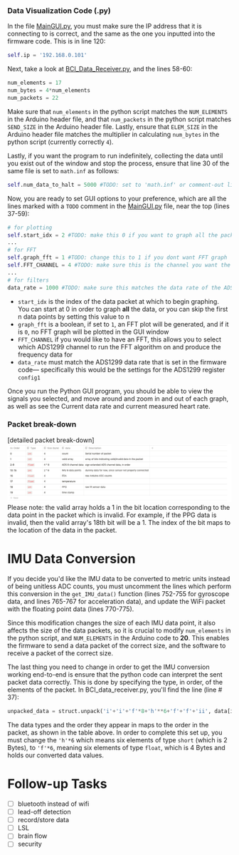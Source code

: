 ### Data Visualization Code (.py)

In the file [MainGUI.py](https://github.com/gbernal/Fascia_nucleus/blob/master/Fascia_sensor_data_plotter/python/MainGUI.py), you must make sure the IP address that it is connecting to is correct, and the same as the one you inputted into the firmware code. This is in line 120:

```python
self.ip = '192.168.0.101'
```

Next, take a look at [BCI_Data_Receiver.py](https://github.com/gbernal/Fascia_nucleus/blob/master/Fascia_sensor_data_plotter/python/BCI_Data_Receiver.py), and the lines 58-60: 

```python
num_elements = 17
num_bytes = 4*num_elements
num_packets = 22
```

Make sure that `num_elements` in the python script matches the `NUM_ELEMENTS` in the Arduino header file, and that `num_packets` in the python script matches `SEND_SIZE` in the Arduino header file. Lastly, ensure that `ELEM_SIZE` in the Arduino header file matches the multiplier in calculating `num_bytes` in the python script (currently correctly `4`).

Lastly, if you want the program to run indefinitely, collecting the data until you exist out of the window and stop the process, ensure that line 30 of the same file is set to `math.inf` as follows:

```python
self.num_data_to_halt = 5000 #TODO: set to 'math.inf' or comment-out lines 63-65 to run continuously
```

Now, you are ready to set GUI options to your preference, which are all the lines marked with a `TODO` comment in the [MainGUI.py](http://maingui.py) file, near the top (lines 37-59):

```python
# for plotting
self.start_idx = 2 #TODO: make this 0 if you want to graph all the packet data
...
# for FFT
self.graph_fft = 1 #TODO: change this to 1 if you dont want FFT graph
self.FFT_CHANNEL = 4 #TODO: make sure this is the channel you want the FFT for (0 indexed)
...
# for filters
data_rate = 1000 #TODO: make sure this matches the data rate of the ADS1299 in the firmware
```

- `start_idx` is the index of the data packet at which to begin graphing. You can start at 0 in order to graph **all** the data, or you can skip the first n data points by setting this value to n
- `graph_fft` is a boolean, if set to `1`, an FFT plot will be generated, and if it is `0`, no FFT graph will be plotted in the GUI window
- `FFT_CHANNEL` if you would like to have an FFT, this allows you to select which ADS1299 channel to run the FFT algorithm on and produce the frequency data for
- `data_rate` must match the ADS1299 data rate that is set in the firmware code— specifically this would be the settings for the ADS1299 register `config1`

Once you run the Python GUI program, you should be able to view the signals you selected, and move around and zoom in and out of each graph, as well as see the Current data rate and current measured heart rate.

### Packet break-down

[detailed packet break-down]
![](https://github.com/gbernal/Fascia_nucleus/blob/master/imgs/packet%20structure.png)
Please note: the valid array holds a 1 in the bit location corresponding to the data point in the packet which is invalid. For example, if the PPG data is invalid, then the valid array's 18th bit will be a 1. The index of the bit maps to the location of the data in the packet.

# IMU Data Conversion

If you decide you'd like the IMU data to be converted to metric units instead of being unitless ADC counts, you must uncomment the lines which perform this conversion in the `get_IMU_data()` function (lines 752-755 for gyroscope data, and lines 765-767 for acceleration data), and update the WiFi packet with the floating point data (lines 770-775). 

Since this modification changes the size of each IMU data point, it also affects the size of the data packets, so it is crucial to modify `num_elements` in the python script, and `NUM_ELEMENTS` in the Arduino code to **20**. This enables the firmware to send a data packet of the correct size, and the software to receive a packet of the correct size.

The last thing you need to change in order to get the IMU conversion working end-to-end is ensure that the python code can interpret the sent packet data correctly. This is done by specifying the type, in order, of the elements of the packet. In BCI_data_receiver.py, you'll find the line (line # 37):

```python
unpacked_data = struct.unpack('i'+'i'+'f'*8+'h'**6+'f'+'f'+'ii', data[i*num_bytes: (i+1)*num_bytes])
```

The data types and the order they appear in maps to the order in the packet, as shown in the table above. In order to complete this set up, you must change the `'h'*6` which means six elements of type `short` (which is 2 Bytes), to `'f'*6`, meaning six elements of type `float`, which is 4 Bytes and holds our converted data values.

# Follow-up Tasks

- [ ]  bluetooth instead of wifi
- [ ]  lead-off detection
- [ ]  record/store data
- [ ]  LSL
- [ ]  brain flow
- [ ]  security

